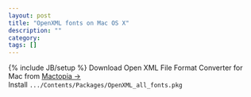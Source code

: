 ```yaml
---
layout: post
title: "OpenXML fonts on Mac OS X"
description: ""
category: 
tags: []
---
```

{% include JB/setup %}
Download Open XML File Format Converter for Mac from [Mactopia →](http://www.microsoft.com/mac/downloads)  
Install `.../Contents/Packages/OpenXML_all_fonts.pkg`